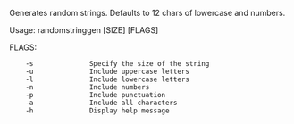 Generates random strings. Defaults to 12 chars of lowercase and numbers.

Usage: randomstringgen [SIZE] [FLAGS]

FLAGS:

        -s              Specify the size of the string
        -u              Include uppercase letters
        -l              Include lowercase letters
        -n              Include numbers
        -p              Include punctuation
        -a              Include all characters
        -h              Display help message
